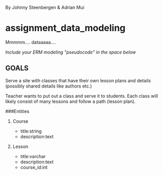 By Johnny Steenbergen & Adrian Mui
# assignment_data_modeling

Mmmmm.... dataaaaa....

*Include your ERM modeling "pseudocode" in the space below*

GOALS
----
Serve a site with classes that have their own lesson plans and details (possibly shared details like authors etc.)

Teacher wants to put out a class and serve it to students.  Each class will likely consist of many lessons and follow a path (lesson plan).

###Entities
1. Course
	* title:string
	* description:text

2. Lesson
	* title:varchar
	* description:text
	* course_id:int 

